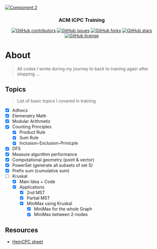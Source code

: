 <p align="center">
  <a href="https://github.com/AbdallahHemdan/CP__Training" rel="noopener">
    
  ![Component 2](https://user-images.githubusercontent.com/40190772/87728748-033bf580-c7c4-11ea-8556-de70424932e3.png)
  
  </a>
</p>

<h3 align="center">ACM ICPC Training</h3>
<div align="center">

[![GitHub contributors](https://img.shields.io/github/contributors/AbdallahHemdan/CP__Training)](https://github.com/AbdallahHemdan/CP__Training/contributors)
[![GitHub issues](https://img.shields.io/github/issues/AbdallahHemdan/CP__Training)](https://github.com/AbdallahHemdan/CP__Training/issues)
[![GitHub forks](https://img.shields.io/github/forks/AbdallahHemdan/CP__Training)](https://github.com/AbdallahHemdan/CP__Training/network)
[![GitHub stars](https://img.shields.io/github/stars/AbdallahHemdan/CP__Training)](https://github.com/AbdallahHemdan/CP__Training/stargazers)
[![GitHub license](https://img.shields.io/github/license/AbdallahHemdan/CP__Training)](https://github.com/AbdallahHemdan/CP__Training/blob/master/LICENSE)


</div>


# About
> All codes I wrote during my journey to back to training again after stopping ...


## Topics 
> List of basic topics I covered in training

- [x] Adhocs
- [x] Elemenatry Math
- [x] Modular Arithmetic
- [x] Counting Principles
  - [x] Product Rule
  - [x] Sum Rule
  - [x] Inclusion-Exclusion-Prinicple
- [x] DFS
- [x] Measure algorithm performance
- [x] Computational geometry (point & vector)
- [x] PowerSet (generate all subsets of set S)
- [x] Prefix sum (cumulative sum)
- [ ] Kruskal
  - [x] Main Idea + Code
  - [x] Applications
      - [x] 2nd MST
      - [x] Partial MST
      - [x] MiniMax using Kruskal
        - [x] MiniMax for the whole Graph
        - [x] MiniMax between 2-nodes
## Resources
- [HemCPC sheet](https://docs.google.com/spreadsheets/d/1FmiQ8iC8-Lsmz7wBvX2uqTDpqkmHOrSBMumYh2et0ZY/edit#gid=1160016643)
